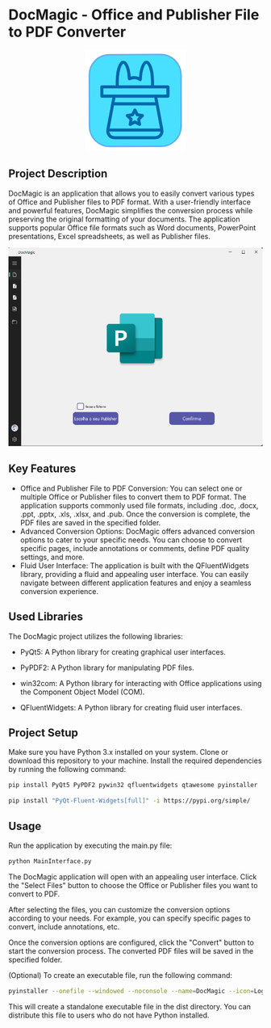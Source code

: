 
# DocMagic - Office and Publisher File to PDF Converter

<div align="center">
  <img src="resource/LogoPng.png" alt="DocMagic Logo">
</div>

## Project Description

DocMagic is an application that allows you to easily convert various types of Office and Publisher files to PDF format. With a user-friendly interface and powerful features, DocMagic simplifies the conversion process while preserving the original formatting of your documents. The application supports popular Office file formats such as Word documents, PowerPoint presentations, Excel spreadsheets, as well as Publisher files.

<div align="center">
  <img src="resource/App.png" alt="Interface App">
</div>

## Key Features



- Office and Publisher File to PDF Conversion: You can select one or multiple Office or Publisher files to convert them to PDF format. The application supports commonly used file formats, including .doc, .docx, .ppt, .pptx, .xls, .xlsx, and .pub. Once the conversion is complete, the PDF files are saved in the specified folder.
- Advanced Conversion Options: DocMagic offers advanced conversion options to cater to your specific needs. You can choose to convert specific pages, include annotations or comments, define PDF quality settings, and more.
- Fluid User Interface: The application is built with the QFluentWidgets library, providing a fluid and appealing user interface. You can easily navigate between different application features and enjoy a seamless conversion experience.


## Used Libraries


  The DocMagic project utilizes the following libraries:
  
- PyQt5: A Python library for creating graphical user interfaces.

- PyPDF2: A Python library for manipulating PDF files.

- win32com: A Python library for interacting with Office applications using the Component Object Model (COM).

- QFluentWidgets: A Python library for creating fluid user interfaces.


## Project Setup


  Make sure you have Python 3.x installed on your system.
  Clone or download this repository to your machine.
  Install the required dependencies by running the following command:

```bash
pip install PyQt5 PyPDF2 pywin32 qfluentwidgets qtawesome pyinstaller
```
```bash
pip install "PyQt-Fluent-Widgets[full]" -i https://pypi.org/simple/
```
## Usage

Run the application by executing the main.py file:
```bash
python MainInterface.py
```

The DocMagic application will open with an appealing user interface. Click the "Select Files" button to choose the Office or Publisher files you want to convert to PDF.

After selecting the files, you can customize the conversion options according to your needs. For example, you can specify specific pages to convert, include annotations, etc.

Once the conversion options are configured, click the "Convert" button to start the conversion process. The converted PDF files will be saved in the specified folder.

(Optional) To create an executable file, run the following command:

```bash
pyinstaller --onefile --windowed --noconsole --name=DocMagic --icon=LogoIco.ico MainInterface.py
``` 

This will create a standalone executable file in the dist directory. You can distribute this file to users who do not have Python installed.
  
  
